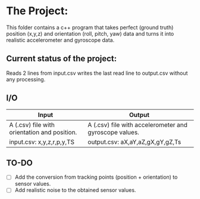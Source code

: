 # The Project:
This folder contains a c++ program that takes perfect (ground truth) position (x,y,z) and orientation (roll, pitch, yaw)  data and turns it into realistic accelerometer and gyroscope data.

## Current status of the project:
Reads 2 lines from input.csv writes the last read line to output.csv without any processing.

## I/O

| Input      | Output |
| ----------- | ----------- |
| A (.csv) file with orientation and position.     | A (.csv) file with accelerometer and gyroscope values.       |
| input.csv: x,y,z,r,p,y,TS  | output.csv: aX,aY,aZ,gX,gY,gZ,Ts |


## TO-DO
 - [ ] Add the conversion from tracking points (position + orientation) to sensor values.
 - [ ] Add realistic noise to the obtained sensor values.